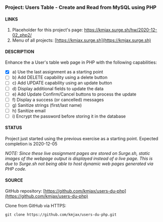 ### Project: Users Table - Create and Read from MySQL using PHP

#### LINKS

1. Placeholder for this project's page: https://kmjax.surge.sh/hw/2020-12-02_php2/
1. Menu of all projects: [https://kmjax.surge.sh](https://kmjax.surge.sh)

#### DESCRIPTION

Enhance the a User's table web page in PHP with the following capabilities:

- [x] a) Use the last assignment as a starting point
- [ ] b) Add DELETE capability using a delete button
- [ ] c) Add UPDATE capability using an update button
- [ ] d) Display additional fields to update the data
- [ ] e) Add Update Confirm/Cancel buttons to process the update
- [ ] f) Display a success (or cancelled) messages
- [ ] g) Sanitize strings (first/last name)
- [ ] h) Sanitize email
- [ ] i) Encrypt the password before storing it in the database

#### STATUS

Project just started using the previous exercise as a starting point. Expected completion is 2020-12-05

_NOTE: Since these live assignment pages are stored on Surge.sh, static images of the webpage output is displayed instead of a live page. This is due to Surge.sh not being able to host dynamic web pages generated via PHP code._

#### SOURCE

GitHub repository: [https://github.com/kmjax/users-du-php](https://github.com/kmjax/users-du-php)

Clone from GitHub via HTTPS:

`git clone https://github.com/kmjax/users-du-php.git`

